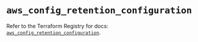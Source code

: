 # `aws_config_retention_configuration`

Refer to the Terraform Registry for docs: [`aws_config_retention_configuration`](https://registry.terraform.io/providers/hashicorp/aws/5.68.0/docs/resources/config_retention_configuration).

